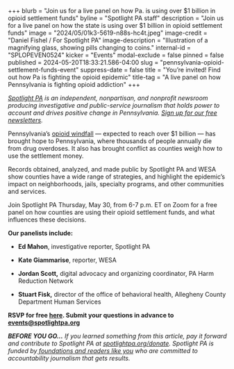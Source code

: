 +++
blurb = "Join us for a live panel on how Pa. is using over $1 billion in opioid settlement funds"
byline = "Spotlight PA staff"
description = "Join us for a live panel on how the state is using over $1 billion in opioid settlement funds"
image = "2024/05/01k3-5619-n88s-hc4t.jpeg"
image-credit = "Daniel Fishel / For Spotlight PA"
image-description = "Illustration of a magnifying glass, showing pills changing to coins."
internal-id = "SPLOPEVEN0524"
kicker = "Events"
modal-exclude = false
pinned = false
published = 2024-05-20T18:33:21.586-04:00
slug = "pennsylvania-opioid-settlement-funds-event"
suppress-date = false
title = "You’re invited! Find out how Pa is fighting the opioid epidemic"
title-tag = "A live panel on how Pennsylvania is fighting opioid addiction"
+++

<a href="https://www.spotlightpa.org/"><em>Spotlight PA</em></a><em> is an independent, nonpartisan, and nonprofit newsroom producing investigative and public-service journalism that holds power to account and drives positive change in Pennsylvania. </em><a href="https://www.spotlightpa.org/newsletters"><em>Sign up for our free newsletters</em></a><em>.</em>

Pennsylvania’s <a href="https://www.spotlightpa.org/news/2024/05/records-obtained-by-spotlight-pennsylvania-and-wesa-reveal-how-pennsylvania-counties-used-tens-of-millions-in-opioid-settlement-dollars/">opioid windfall</a> — expected to reach over $1 billion — has brought hope to Pennsylvania, where thousands of people annually die from drug overdoses. It also has brought conflict as counties weigh how to use the settlement money.

Records obtained, analyzed, and made public by Spotlight PA and WESA show counties have a wide range of strategies, and highlight the epidemic’s impact on neighborhoods, jails, specialty programs, and other communities and services.

Join Spotlight PA Thursday, May 30, from 6-7 p.m. ET on Zoom for a free panel on how counties are using their opioid settlement funds, and what influences these decisions.

<strong>Our panelists include:</strong>

- <strong>Ed Mahon</strong>, investigative reporter, Spotlight PA

- <strong>Kate Giammarise</strong>, reporter, WESA

- <strong>Jordan Scott,</strong> digital advocacy and organizing coordinator, PA Harm Reduction Network

- <strong>Stuart Fisk,</strong> director of the office of behavioral health, Allegheny County Department Human Services

<strong>RSVP for free </strong><a href="https://zoom.us/webinar/register/WN_GcIjzdchSM-CDfO3Pev4VQ"><strong>here</strong></a><strong>. Submit your questions in advance to </strong><a href="mailto:events@spotlightpa.org"><strong>events@spotlightpa.org</strong></a>

<script src="https://www.spotlightpa.org/embed.js" async></script><div data-spl-embed-version="1" data-spl-src="https://www.spotlightpa.org/embeds/donate/?teaser_text=Spotlight%20PA%E2%80%99s%20events%20operate%20on%20a%20%E2%80%9Cpay-what-you-can%E2%80%9D%20honor%20system.%20If%20you%20value%20this%20public-service%20event%2C%20pay%20it%20forward%20and%20contribute%20any%20amount%20to%20Spotlight%20PA%20now%20so%20we%20can%20keep%20our%20programming%20free%20for%20everyone%3A%20spotlightpa.org%2Fdonate."></div>

<strong><em>BEFORE YOU GO…</em></strong><em> If you learned something from this article, pay it forward and contribute to Spotlight PA at </em><a href="http://spotlightpa.org/donate"><em>spotlightpa.org/donate</em></a><em>. Spotlight PA is funded by</em><a href="https://www.spotlightpa.org/support"><em> foundations and readers like you</em></a><em> who are committed to accountability journalism that gets results.</em>


